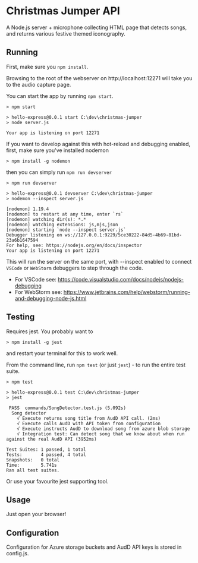 Christmas Jumper API
=================

A Node.js server + microphone collecting HTML page that detects songs, and returns various festive themed iconography.

## Running

First, make sure you `npm install`.

Browsing to the root of the webserver on http://localhost:12271 will take you to the audio capture page.

You can start the app by running `npm start`.

    > npm start
    
    > hello-express@0.0.1 start C:\dev\christmas-jumper
    > node server.js
    
    Your app is listening on port 12271

If you want to develop against this with hot-reload and debugging enabled, first, make sure you've installed nodemon

    > npm install -g nodemon
    
then you can simply run `npm run devserver`

    > npm run devserver
    
    > hello-express@0.0.1 devserver C:\dev\christmas-jumper
    > nodemon --inspect server.js
    
    [nodemon] 1.19.4
    [nodemon] to restart at any time, enter `rs`
    [nodemon] watching dir(s): *.*
    [nodemon] watching extensions: js,mjs,json
    [nodemon] starting `node --inspect server.js`
    Debugger listening on ws://127.0.0.1:9229/5ce30222-84d5-4b69-81bd-23a6b1647594
    For help, see: https://nodejs.org/en/docs/inspector
    Your app is listening on port 12271

This will run the server on the same port, with --inspect enabled to connect `VSCode` or `WebStorm` debuggers to step through the code.

* For VSCode see: https://code.visualstudio.com/docs/nodejs/nodejs-debugging
* For WebStorm see: https://www.jetbrains.com/help/webstorm/running-and-debugging-node-js.html

## Testing

Requires jest. You probably want to

    > npm install -g jest

and restart your terminal for this to work well.

From the command line, run `npm test` (or just `jest`) - to run the entire test suite.

    > npm test
    
    > hello-express@0.0.1 test C:\dev\christmas-jumper
    > jest
    
     PASS  commands/SongDetector.test.js (5.092s)
      Song detector
        √ Execute returns song title from AudD API call. (2ms)
        √ Execute calls AudD with API token from configuration
        √ Execute instructs AudD to download song from azure blob storage
        √ Integration test: Can detect song that we know about when run against the real AudD API (3952ms)
    
    Test Suites: 1 passed, 1 total
    Tests:       4 passed, 4 total
    Snapshots:   0 total
    Time:        5.741s
    Ran all test suites.

Or use your favourite jest supporting tool.

## Usage

Just open your browser!

## Configuration

Configuration for Azure storage buckets and AudD API keys is stored in config.js.
